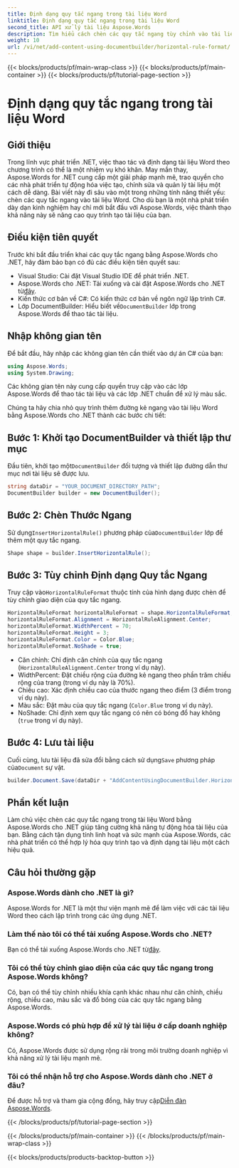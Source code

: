 ```yaml
---
title: Định dạng quy tắc ngang trong tài liệu Word
linktitle: Định dạng quy tắc ngang trong tài liệu Word
second_title: API xử lý tài liệu Aspose.Words
description: Tìm hiểu cách chèn các quy tắc ngang tùy chỉnh vào tài liệu Word bằng Aspose.Words cho .NET. Nâng cao khả năng tự động hóa tài liệu của bạn.
weight: 10
url: /vi/net/add-content-using-documentbuilder/horizontal-rule-format/
---
```


{{< blocks/products/pf/main-wrap-class >}}
{{< blocks/products/pf/main-container >}}
{{< blocks/products/pf/tutorial-page-section >}}

# Định dạng quy tắc ngang trong tài liệu Word

## Giới thiệu

Trong lĩnh vực phát triển .NET, việc thao tác và định dạng tài liệu Word theo chương trình có thể là một nhiệm vụ khó khăn. May mắn thay, Aspose.Words for .NET cung cấp một giải pháp mạnh mẽ, trao quyền cho các nhà phát triển tự động hóa việc tạo, chỉnh sửa và quản lý tài liệu một cách dễ dàng. Bài viết này đi sâu vào một trong những tính năng thiết yếu: chèn các quy tắc ngang vào tài liệu Word. Cho dù bạn là một nhà phát triển dày dạn kinh nghiệm hay chỉ mới bắt đầu với Aspose.Words, việc thành thạo khả năng này sẽ nâng cao quy trình tạo tài liệu của bạn.

## Điều kiện tiên quyết

Trước khi bắt đầu triển khai các quy tắc ngang bằng Aspose.Words cho .NET, hãy đảm bảo bạn có đủ các điều kiện tiên quyết sau:

- Visual Studio: Cài đặt Visual Studio IDE để phát triển .NET.
- Aspose.Words cho .NET: Tải xuống và cài đặt Aspose.Words cho .NET từ[đây](https://releases.aspose.com/words/net/).
- Kiến thức cơ bản về C#: Có kiến thức cơ bản về ngôn ngữ lập trình C#.
-  Lớp DocumentBuilder: Hiểu biết về`DocumentBuilder` lớp trong Aspose.Words để thao tác tài liệu.

## Nhập không gian tên

Để bắt đầu, hãy nhập các không gian tên cần thiết vào dự án C# của bạn:

```csharp
using Aspose.Words;
using System.Drawing;
```

Các không gian tên này cung cấp quyền truy cập vào các lớp Aspose.Words để thao tác tài liệu và các lớp .NET chuẩn để xử lý màu sắc.

Chúng ta hãy chia nhỏ quy trình thêm đường kẻ ngang vào tài liệu Word bằng Aspose.Words cho .NET thành các bước chi tiết:

## Bước 1: Khởi tạo DocumentBuilder và thiết lập thư mục

 Đầu tiên, khởi tạo một`DocumentBuilder` đối tượng và thiết lập đường dẫn thư mục nơi tài liệu sẽ được lưu.

```csharp
string dataDir = "YOUR_DOCUMENT_DIRECTORY_PATH";
DocumentBuilder builder = new DocumentBuilder();
```

## Bước 2: Chèn Thước Ngang

 Sử dụng`InsertHorizontalRule()` phương pháp của`DocumentBuilder` lớp để thêm một quy tắc ngang.

```csharp
Shape shape = builder.InsertHorizontalRule();
```

## Bước 3: Tùy chỉnh Định dạng Quy tắc Ngang

 Truy cập vào`HorizontalRuleFormat` thuộc tính của hình dạng được chèn để tùy chỉnh giao diện của quy tắc ngang.

```csharp
HorizontalRuleFormat horizontalRuleFormat = shape.HorizontalRuleFormat;
horizontalRuleFormat.Alignment = HorizontalRuleAlignment.Center;
horizontalRuleFormat.WidthPercent = 70;
horizontalRuleFormat.Height = 3;
horizontalRuleFormat.Color = Color.Blue;
horizontalRuleFormat.NoShade = true;
```

- Căn chỉnh: Chỉ định căn chỉnh của quy tắc ngang (`HorizontalRuleAlignment.Center` trong ví dụ này).
- WidthPercent: Đặt chiều rộng của đường kẻ ngang theo phần trăm chiều rộng của trang (trong ví dụ này là 70%).
- Chiều cao: Xác định chiều cao của thước ngang theo điểm (3 điểm trong ví dụ này).
- Màu sắc: Đặt màu của quy tắc ngang (`Color.Blue` trong ví dụ này).
- NoShade: Chỉ định xem quy tắc ngang có nên có bóng đổ hay không (`true` trong ví dụ này).

## Bước 4: Lưu tài liệu

 Cuối cùng, lưu tài liệu đã sửa đổi bằng cách sử dụng`Save` phương pháp của`Document` sự vật.

```csharp
builder.Document.Save(dataDir + "AddContentUsingDocumentBuilder.HorizontalRuleFormat.docx");
```

## Phần kết luận

Làm chủ việc chèn các quy tắc ngang trong tài liệu Word bằng Aspose.Words cho .NET giúp tăng cường khả năng tự động hóa tài liệu của bạn. Bằng cách tận dụng tính linh hoạt và sức mạnh của Aspose.Words, các nhà phát triển có thể hợp lý hóa quy trình tạo và định dạng tài liệu một cách hiệu quả.

## Câu hỏi thường gặp

### Aspose.Words dành cho .NET là gì?
Aspose.Words for .NET là một thư viện mạnh mẽ để làm việc với các tài liệu Word theo cách lập trình trong các ứng dụng .NET.

### Làm thế nào tôi có thể tải xuống Aspose.Words cho .NET?
 Bạn có thể tải xuống Aspose.Words cho .NET từ[đây](https://releases.aspose.com/words/net/).

### Tôi có thể tùy chỉnh giao diện của các quy tắc ngang trong Aspose.Words không?
Có, bạn có thể tùy chỉnh nhiều khía cạnh khác nhau như căn chỉnh, chiều rộng, chiều cao, màu sắc và đổ bóng của các quy tắc ngang bằng Aspose.Words.

### Aspose.Words có phù hợp để xử lý tài liệu ở cấp doanh nghiệp không?
Có, Aspose.Words được sử dụng rộng rãi trong môi trường doanh nghiệp vì khả năng xử lý tài liệu mạnh mẽ.

### Tôi có thể nhận hỗ trợ cho Aspose.Words dành cho .NET ở đâu?
 Để được hỗ trợ và tham gia cộng đồng, hãy truy cập[Diễn đàn Aspose.Words](https://forum.aspose.com/c/words/8).

{{< /blocks/products/pf/tutorial-page-section >}}

{{< /blocks/products/pf/main-container >}}
{{< /blocks/products/pf/main-wrap-class >}}

{{< blocks/products/products-backtop-button >}}
